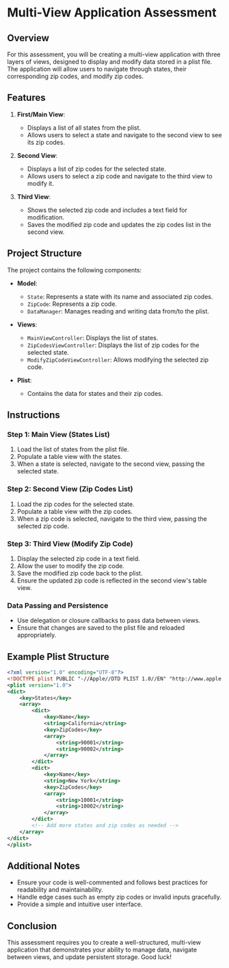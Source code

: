 # Multi-View Application Assessment

## Overview

For this assessment, you will be creating a multi-view application with three layers of views, designed to display and modify data stored in a plist file. The application will allow users to navigate through states, their corresponding zip codes, and modify zip codes.

## Features

1. **First/Main View**:
    - Displays a list of all states from the plist.
    - Allows users to select a state and navigate to the second view to see its zip codes.

2. **Second View**:
    - Displays a list of zip codes for the selected state.
    - Allows users to select a zip code and navigate to the third view to modify it.

3. **Third View**:
    - Shows the selected zip code and includes a text field for modification.
    - Saves the modified zip code and updates the zip codes list in the second view.

## Project Structure

The project contains the following components:

- **Model**:
  - `State`: Represents a state with its name and associated zip codes.
  - `ZipCode`: Represents a zip code.
  - `DataManager`: Manages reading and writing data from/to the plist.

- **Views**:
  - `MainViewController`: Displays the list of states.
  - `ZipCodesViewController`: Displays the list of zip codes for the selected state.
  - `ModifyZipCodeViewController`: Allows modifying the selected zip code.

- **Plist**:
  - Contains the data for states and their zip codes.

## Instructions

### Step 1: Main View (States List)

1. Load the list of states from the plist file.
2. Populate a table view with the states.
3. When a state is selected, navigate to the second view, passing the selected state.

### Step 2: Second View (Zip Codes List)

1. Load the zip codes for the selected state.
2. Populate a table view with the zip codes.
3. When a zip code is selected, navigate to the third view, passing the selected zip code.

### Step 3: Third View (Modify Zip Code)

1. Display the selected zip code in a text field.
2. Allow the user to modify the zip code.
3. Save the modified zip code back to the plist.
4. Ensure the updated zip code is reflected in the second view's table view.

### Data Passing and Persistence

- Use delegation or closure callbacks to pass data between views.
- Ensure that changes are saved to the plist file and reloaded appropriately.

## Example Plist Structure

```xml
<?xml version="1.0" encoding="UTF-8"?>
<!DOCTYPE plist PUBLIC "-//Apple//DTD PLIST 1.0//EN" "http://www.apple.com/DTDs/PropertyList-1.0.dtd">
<plist version="1.0">
<dict>
    <key>States</key>
    <array>
        <dict>
            <key>Name</key>
            <string>California</string>
            <key>ZipCodes</key>
            <array>
                <string>90001</string>
                <string>90002</string>
            </array>
        </dict>
        <dict>
            <key>Name</key>
            <string>New York</string>
            <key>ZipCodes</key>
            <array>
                <string>10001</string>
                <string>10002</string>
            </array>
        </dict>
        <!-- Add more states and zip codes as needed -->
    </array>
</dict>
</plist>
```

## Additional Notes

- Ensure your code is well-commented and follows best practices for readability and maintainability.
- Handle edge cases such as empty zip codes or invalid inputs gracefully.
- Provide a simple and intuitive user interface.

## Conclusion

This assessment requires you to create a well-structured, multi-view application that demonstrates your ability to manage data, navigate between views, and update persistent storage. Good luck!